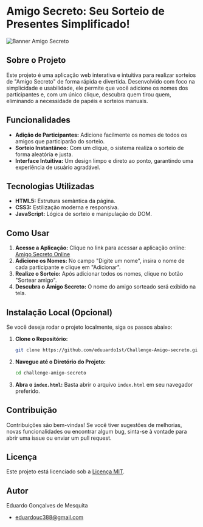 # Amigo Secreto: Seu Sorteio de Presentes Simplificado!

![Banner Amigo Secreto](https://private-us-east-1.manuscdn.com/sessionFile/ODuoc3o92PJ1DRGlHw7QdS/sandbox/MIh4I9zQqbCok0rKYd7J42-images_1754353518012_na1fn_L2hvbWUvdWJ1bnR1L2FtaWdvX3NlY3JldG9fYmFubmVy.png?Policy=eyJTdGF0ZW1lbnQiOlt7IlJlc291cmNlIjoiaHR0cHM6Ly9wcml2YXRlLXVzLWVhc3QtMS5tYW51c2Nkbi5jb20vc2Vzc2lvbkZpbGUvT0R1b2MzbzkyUEoxRFJHbEh3N1FkUy9zYW5kYm94L01JaDRJOXpRcWJDb2swcktZZDdKNDItaW1hZ2VzXzE3NTQzNTM1MTgwMTJfbmExZm5fTDJodmJXVXZkV0oxYm5SMUwyRnRhV2R2WDNObFkzSmxkRzlmWW1GdWJtVnkucG5nIiwiQ29uZGl0aW9uIjp7IkRhdGVMZXNzVGhhbiI6eyJBV1M6RXBvY2hUaW1lIjoxNzk4NzYxNjAwfX19XX0_&Key-Pair-Id=K2HSFNDJXOU9YS&Signature=b4Hhcb-1GmgVY8QaakZkG7PeJyxgWekinrc401ABQDzgJPv8XBPEGWVyZphQFvP9u5nNzFAb9hoi0IxDoP-4PhGHnDyRrB1RkDcujViWDi3SMfeDYUurSrG2EL6vEvKV3TYA53P9vCnFyaGJbfSvVNXrb8YI3~syUTDNVH9tmgVR0kRKoCg5tO~iPNchWbfr0bs2NPjM91VOeJBoD6U15zedbCMKlP0j3WMg3Vl2vyf~kLnMIfGXEDp8H9gWdpauPvma2A7i9HpbJH60PS6ZhRlOZGvw1jB5yfVZdc8l9k6J19BnYAK0XMGZiuwxY3B~gajYpMdD5YFz5ud8-7WT~g__)

## Sobre o Projeto

Este projeto é uma aplicação web interativa e intuitiva para realizar sorteios de "Amigo Secreto" de forma rápida e divertida. Desenvolvido com foco na simplicidade e usabilidade, ele permite que você adicione os nomes dos participantes e, com um único clique, descubra quem tirou quem, eliminando a necessidade de papéis e sorteios manuais.

## Funcionalidades

- **Adição de Participantes:** Adicione facilmente os nomes de todos os amigos que participarão do sorteio.
- **Sorteio Instantâneo:** Com um clique, o sistema realiza o sorteio de forma aleatória e justa.
- **Interface Intuitiva:** Um design limpo e direto ao ponto, garantindo uma experiência de usuário agradável.

## Tecnologias Utilizadas

- **HTML5:** Estrutura semântica da página.
- **CSS3:** Estilização moderna e responsiva.
- **JavaScript:** Lógica de sorteio e manipulação do DOM.

## Como Usar

1. **Acesse a Aplicação:** Clique no link para acessar a aplicação online: [Amigo Secreto Online](https://challenge-amigo-secreto-ashy-eight.vercel.app/)
2. **Adicione os Nomes:** No campo "Digite um nome", insira o nome de cada participante e clique em "Adicionar".
3. **Realize o Sorteio:** Após adicionar todos os nomes, clique no botão "Sortear amigo".
4. **Descubra o Amigo Secreto:** O nome do amigo sorteado será exibido na tela.

## Instalação Local (Opcional)

Se você deseja rodar o projeto localmente, siga os passos abaixo:

1. **Clone o Repositório:**
   ```bash
   git clone https://github.com/eduuardo1st/Challenge-Amigo-secreto.git
   ```
2. **Navegue até o Diretório do Projeto:**
   ```bash
   cd challenge-amigo-secreto
   ```
3. **Abra o `index.html`:**
   Basta abrir o arquivo `index.html` em seu navegador preferido.

## Contribuição

Contribuições são bem-vindas! Se você tiver sugestões de melhorias, novas funcionalidades ou encontrar algum bug, sinta-se à vontade para abrir uma issue ou enviar um pull request.

## Licença

Este projeto está licenciado sob a [Licença MIT](LICENSE).

## Autor

Eduardo Gonçalves de Mesquita
- eduardouc388@gmail.com


